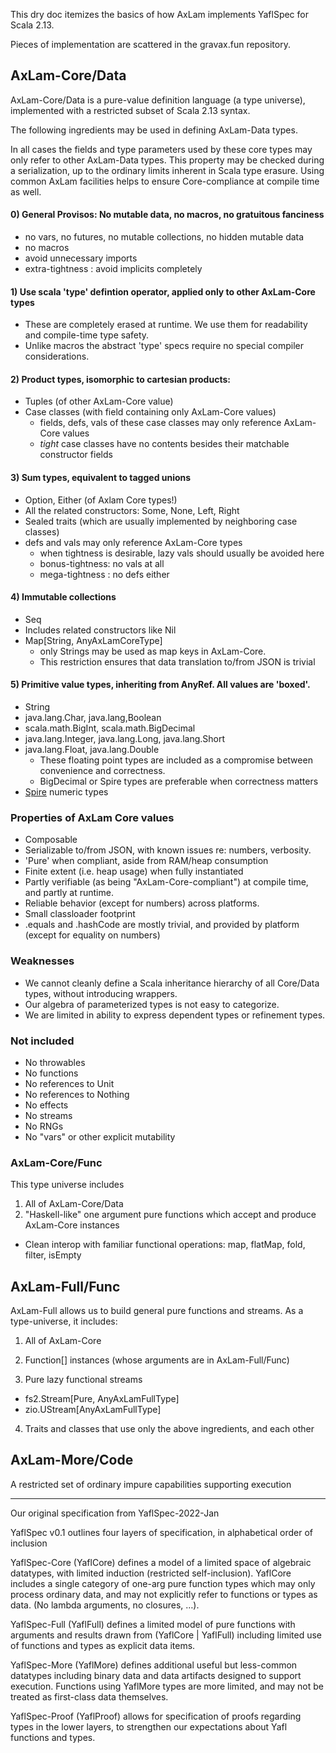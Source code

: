 This dry doc itemizes the basics of how AxLam implements YaflSpec for Scala 2.13.

Pieces of implementation are scattered in the gravax.fun repository.

## AxLam-Core/Data
AxLam-Core/Data is a pure-value definition language (a type universe), implemented with a restricted subset of Scala 2.13 syntax.

The following ingredients may be used in defining AxLam-Data types. 

In all cases the fields and type parameters used by these core types may only refer to other AxLam-Data types.  This property may be checked during a serialization, up to the ordinary limits inherent in Scala type erasure.  Using common AxLam facilities helps to ensure Core-compliance at compile time as well.

#### 0) General Provisos:  No mutable data, no macros, no gratuitous fanciness
  * no vars, no futures, no mutable collections, no hidden mutable data
  * no macros
  * avoid unnecessary imports
  * extra-tightness : avoid implicits completely
 
#### 1) Use scala 'type' defintion operator, applied only to other AxLam-Core types

  * These are completely erased at runtime.  We use them for readability and compile-time type safety.
  * Unlike macros the abstract 'type' specs require no special compiler considerations.

#### 2) Product types, isomorphic to cartesian products:

  * Tuples (of other AxLam-Core value)
  * Case classes (with field containing only AxLam-Core values)
    * fields, defs, vals of these case classes may only reference AxLam-Core values
    * _tight_ case classes have no contents besides their matchable constructor fields

#### 3) Sum types, equivalent to tagged unions
  * Option, Either (of Axlam Core types!)
  * All the related constructors:  Some, None, Left, Right
  * Sealed traits (which are usually implemented by neighboring case classes)
  * defs and vals may only reference AxLam-Core types
    * when tightness is desirable, lazy vals should usually be avoided here
    * bonus-tightness:  no vals at all
    * mega-tightness : no defs either
  

#### 4) Immutable collections
  * Seq
  * Includes related constructors like Nil
  * Map[String, AnyAxLamCoreType]
    * only Strings may be used as map keys in AxLam-Core.  
    * This restriction ensures that data translation to/from JSON is trivial

#### 5) Primitive value types, inheriting from AnyRef.  All values are 'boxed'.

  * String
  * java.lang.Char, java.lang,Boolean
  * scala.math.BigInt, scala.math.BigDecimal
  * java.lang.Integer, java.lang.Long, java.lang.Short
  * java.lang.Float, java.lang.Double
    * These floating point types are included as a compromise between convenience and correctness.
    * BigDecimal or Spire types are preferable when correctness matters
  * [Spire](https://typelevel.org/spire/#number-types) numeric types

### Properties of AxLam Core values

  * Composable
  * Serializable to/from JSON, with known issues re: numbers, verbosity.
  * 'Pure' when compliant, aside from RAM/heap consumption
  * Finite extent (i.e. heap usage) when fully instantiated
  * Partly verifiable (as being "AxLam-Core-compliant") at compile time, and partly at runtime.  
  * Reliable behavior (except for numbers) across platforms.
  * Small classloader footprint
  * .equals and .hashCode are mostly trivial, and provided by platform (except for equality on numbers)

### Weaknesses
  * We cannot cleanly define a Scala inheritance hierarchy of all Core/Data types, without introducing wrappers.  
  * Our algebra of parameterized types is not easy to categorize.
  * We are limited in ability to express dependent types or refinement types.

### Not included
  * No throwables
  * No functions
  * No references to Unit
  * No references to Nothing
  * No effects
  * No streams
  * No RNGs
  * No "vars" or other explicit mutability

### AxLam-Core/Func
This type universe includes 
1) All of AxLam-Core/Data 
2) "Haskell-like" one argument pure functions which accept and produce AxLam-Core instances
  * Clean interop with familiar functional operations:  map, flatMap, fold, filter, isEmpty

## AxLam-Full/Func
AxLam-Full allows us to build general pure functions and streams.  As a type-universe, it includes:

1) All of AxLam-Core

2) Function[] instances (whose arguments are in AxLam-Full/Func)

3) Pure lazy functional streams
  * fs2.Stream[Pure, AnyAxLamFullType]
  * zio.UStream[AnyAxLamFullType]
4) Traits and classes that use only the above ingredients, and each other

## AxLam-More/Code

A restricted set of ordinary impure capabilities supporting execution

----

Our original specification from YaflSpec-2022-Jan

YaflSpec v0.1 outlines four layers of specification, in alphabetical order of inclusion 

YaflSpec-Core (YaflCore) defines a model of a limited space of algebraic datatypes, with limited induction (restricted self-inclusion).
YaflCore includes a single category of one-arg pure function types which may only process ordinary data, and may not explicitly refer to functions or types as data. (No lambda arguments, no closures, …).

YaflSpec-Full (YaflFull) defines a limited model of pure functions with arguments and results drawn from (YaflCore | YaflFull) including limited use of functions and types as explicit data items. 

YaflSpec-More (YaflMore) defines additional useful but less-common datatypes including binary data and data artifacts designed to support execution. Functions using YaflMore types are more limited, and may not be treated as first-class data themselves. 

YaflSpec-Proof (YaflProof) allows for specification of proofs regarding types in the lower layers, to strengthen our expectations about Yafl functions and types. 

